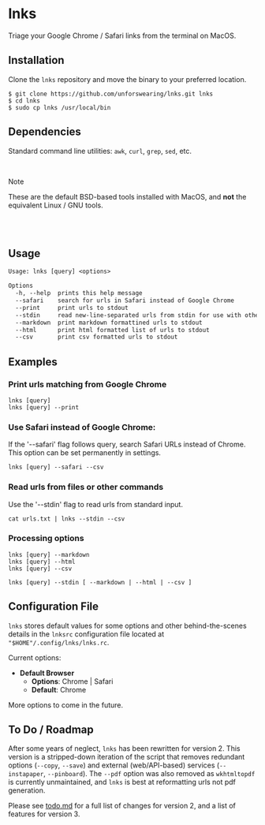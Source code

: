 # lnks

Triage your Google Chrome / Safari links from the terminal on MacOS.

## Installation

Clone the `lnks` repository and move the binary to your preferred location.

```command
$ git clone https://github.com/unforswearing/lnks.git lnks
$ cd lnks
$ sudo cp lnks /usr/local/bin
```

<!--
Or with `npm`

```command
$ npm install -g lnks
```
-->

## Dependencies

Standard command line utilities: `awk`, `curl`, `grep`, `sed`, etc.

<br/>

> [!NOTE]
> These are the default BSD-based tools installed with MacOS, and **not** the equivalent Linux / GNU tools.

<br/><br/>

## Usage

```txt
Usage: lnks [query] <options>

Options
  -h, --help  prints this help message
  --safari    search for urls in Safari instead of Google Chrome
  --print     print urls to stdout
  --stdin     read new-line-separated urls from stdin for use with other options
  --markdown  print markdown formattined urls to stdout
  --html      print html formatted list of urls to stdout
  --csv       print csv formatted urls to stdout
```

## Examples

### Print urls matching <query> from Google Chrome

```
lnks [query]
lnks [query] --print
```

### Use Safari instead of Google Chrome:

If the '--safari' flag follows query, search Safari URLs instead of Chrome. This option can be set permanently in settings.

```
lnks [query] --safari --csv
```

### Read urls from files or other commands

Use the '--stdin' flag to read urls from standard input.

```
cat urls.txt | lnks --stdin --csv
```

### Processing options

```
lnks [query] --markdown
lnks [query] --html
lnks [query] --csv

lnks [query] --stdin [ --markdown | --html | --csv ]
```

## Configuration File

`lnks` stores default values for some options and other behind-the-scenes details in the `lnksrc` configuration file located at `"$HOME"/.config/lnks/lnks.rc`.

Current options:

- **Default Browser**
  - **Options**: Chrome | Safari
  - **Default**: Chrome

More options to come in the future.

## To Do / Roadmap

After some years of neglect, `lnks` has been rewritten for version 2. This version is a stripped-down iteration of the script that removes redundant options (`--copy`, `--save`) and external (web/API-based) services (`--instapaper`, `--pinboard`). The `--pdf` option was also removed as `wkhtmltopdf` is currently unmaintained, and `lnks` is best at reformatting urls not pdf generation.

Please see [todo.md](todo.md) for a full list of changes for version 2, and a list of features for version 3.
